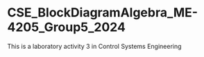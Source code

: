 # CSE_BlockDiagramAlgebra_ME-4205_Group5_2024
This is a laboratory activity 3 in Control Systems Engineering
